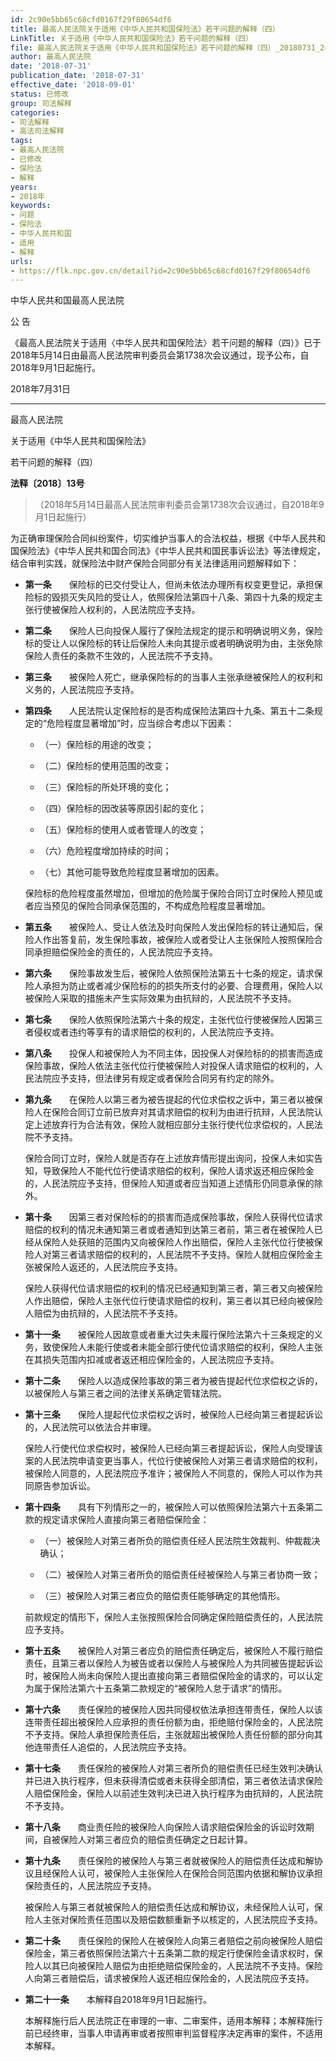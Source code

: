 ```yaml
---
id: 2c90e5bb65c68cfd0167f29f80654df6
title: 最高人民法院关于适用《中华人民共和国保险法》若干问题的解释（四）
LinkTitle: 关于适用《中华人民共和国保险法》若干问题的解释（四）
file: 最高人民法院关于适用《中华人民共和国保险法》若干问题的解释（四）_20180731_2c90e5bb65c68cfd0167f29f80654df6.docx
author: 最高人民法院
date: '2018-07-31'
publication_date: '2018-07-31'
effective_date: '2018-09-01'
status: 已修改
group: 司法解释
categories:
- 司法解释
- 高法司法解释
tags:
- 最高人民法院
- 已修改
- 保险法
- 解释
years:
- 2018年
keywords:
- 问题
- 保险法
- 中华人民共和国
- 适用
- 解释
urls:
- https://flk.npc.gov.cn/detail?id=2c90e5bb65c68cfd0167f29f80654df6
---
```


中华人民共和国最高人民法院

公 告

《最高人民法院关于适用〈中华人民共和国保险法〉若干问题的解释（四）》已于2018年5月14日由最高人民法院审判委员会第1738次会议通过，现予公布，自2018年9月1日起施行。

2018年7月31日

---

最高人民法院

关于适用《中华人民共和国保险法》

若干问题的解释（四）

**法释〔2018〕13号**

> （2018年5月14日最高人民法院审判委员会第1738次会议通过，自2018年9月1日起施行）

为正确审理保险合同纠纷案件，切实维护当事人的合法权益，根据《中华人民共和国保险法》《中华人民共和国合同法》《中华人民共和国民事诉讼法》等法律规定，结合审判实践，就保险法中财产保险合同部分有关法律适用问题解释如下：

- **第一条**　　保险标的已交付受让人，但尚未依法办理所有权变更登记，承担保险标的毁损灭失风险的受让人，依照保险法第四十八条、第四十九条的规定主张行使被保险人权利的，人民法院应予支持。

- **第二条**　　保险人已向投保人履行了保险法规定的提示和明确说明义务，保险标的受让人以保险标的转让后保险人未向其提示或者明确说明为由，主张免除保险人责任的条款不生效的，人民法院不予支持。

- **第三条**　　被保险人死亡，继承保险标的的当事人主张承继被保险人的权利和义务的，人民法院应予支持。

- **第四条**　　人民法院认定保险标的是否构成保险法第四十九条、第五十二条规定的“危险程度显著增加”时，应当综合考虑以下因素：

  - （一）保险标的用途的改变；

  - （二）保险标的使用范围的改变；

  - （三）保险标的所处环境的变化；

  - （四）保险标的因改装等原因引起的变化；

  - （五）保险标的使用人或者管理人的改变；

  - （六）危险程度增加持续的时间；

  - （七）其他可能导致危险程度显著增加的因素。

  保险标的危险程度虽然增加，但增加的危险属于保险合同订立时保险人预见或者应当预见的保险合同承保范围的，不构成危险程度显著增加。

- **第五条**　　被保险人、受让人依法及时向保险人发出保险标的转让通知后，保险人作出答复前，发生保险事故，被保险人或者受让人主张保险人按照保险合同承担赔偿保险金的责任的，人民法院应予支持。

- **第六条**　　保险事故发生后，被保险人依照保险法第五十七条的规定，请求保险人承担为防止或者减少保险标的的损失所支付的必要、合理费用，保险人以被保险人采取的措施未产生实际效果为由抗辩的，人民法院不予支持。

- **第七条**　　保险人依照保险法第六十条的规定，主张代位行使被保险人因第三者侵权或者违约等享有的请求赔偿的权利的，人民法院应予支持。

- **第八条**　　投保人和被保险人为不同主体，因投保人对保险标的的损害而造成保险事故，保险人依法主张代位行使被保险人对投保人请求赔偿的权利的，人民法院应予支持，但法律另有规定或者保险合同另有约定的除外。

- **第九条**　　在保险人以第三者为被告提起的代位求偿权之诉中，第三者以被保险人在保险合同订立前已放弃对其请求赔偿的权利为由进行抗辩，人民法院认定上述放弃行为合法有效，保险人就相应部分主张行使代位求偿权的，人民法院不予支持。

  保险合同订立时，保险人就是否存在上述放弃情形提出询问，投保人未如实告知，导致保险人不能代位行使请求赔偿的权利，保险人请求返还相应保险金的，人民法院应予支持，但保险人知道或者应当知道上述情形仍同意承保的除外。

- **第十条**　　因第三者对保险标的的损害而造成保险事故，保险人获得代位请求赔偿的权利的情况未通知第三者或者通知到达第三者前，第三者在被保险人已经从保险人处获赔的范围内又向被保险人作出赔偿，保险人主张代位行使被保险人对第三者请求赔偿的权利的，人民法院不予支持。保险人就相应保险金主张被保险人返还的，人民法院应予支持。

  保险人获得代位请求赔偿的权利的情况已经通知到第三者，第三者又向被保险人作出赔偿，保险人主张代位行使请求赔偿的权利，第三者以其已经向被保险人赔偿为由抗辩的，人民法院不予支持。

- **第十一条**　　被保险人因故意或者重大过失未履行保险法第六十三条规定的义务，致使保险人未能行使或者未能全部行使代位请求赔偿的权利，保险人主张在其损失范围内扣减或者返还相应保险金的，人民法院应予支持。

- **第十二条**　　保险人以造成保险事故的第三者为被告提起代位求偿权之诉的，以被保险人与第三者之间的法律关系确定管辖法院。

- **第十三条**　　保险人提起代位求偿权之诉时，被保险人已经向第三者提起诉讼的，人民法院可以依法合并审理。

  保险人行使代位求偿权时，被保险人已经向第三者提起诉讼，保险人向受理该案的人民法院申请变更当事人，代位行使被保险人对第三者请求赔偿的权利，被保险人同意的，人民法院应予准许；被保险人不同意的，保险人可以作为共同原告参加诉讼。

- **第十四条**　　具有下列情形之一的，被保险人可以依照保险法第六十五条第二款的规定请求保险人直接向第三者赔偿保险金：

  - （一）被保险人对第三者所负的赔偿责任经人民法院生效裁判、仲裁裁决确认；

  - （二）被保险人对第三者所负的赔偿责任经被保险人与第三者协商一致；

  - （三）被保险人对第三者应负的赔偿责任能够确定的其他情形。

  前款规定的情形下，保险人主张按照保险合同确定保险赔偿责任的，人民法院应予支持。

- **第十五条**　　被保险人对第三者应负的赔偿责任确定后，被保险人不履行赔偿责任，且第三者以保险人为被告或者以保险人与被保险人为共同被告提起诉讼时，被保险人尚未向保险人提出直接向第三者赔偿保险金的请求的，可以认定为属于保险法第六十五条第二款规定的“被保险人怠于请求”的情形。

- **第十六条**　　责任保险的被保险人因共同侵权依法承担连带责任，保险人以该连带责任超出被保险人应承担的责任份额为由，拒绝赔付保险金的，人民法院不予支持。保险人承担保险责任后，主张就超出被保险人责任份额的部分向其他连带责任人追偿的，人民法院应予支持。

- **第十七条**　　责任保险的被保险人对第三者所负的赔偿责任已经生效判决确认并已进入执行程序，但未获得清偿或者未获得全部清偿，第三者依法请求保险人赔偿保险金，保险人以前述生效判决已进入执行程序为由抗辩的，人民法院不予支持。

- **第十八条**　　商业责任险的被保险人向保险人请求赔偿保险金的诉讼时效期间，自被保险人对第三者应负的赔偿责任确定之日起计算。

- **第十九条**　　责任保险的被保险人与第三者就被保险人的赔偿责任达成和解协议且经保险人认可，被保险人主张保险人在保险合同范围内依据和解协议承担保险责任的，人民法院应予支持。

  被保险人与第三者就被保险人的赔偿责任达成和解协议，未经保险人认可，保险人主张对保险责任范围以及赔偿数额重新予以核定的，人民法院应予支持。

- **第二十条**　　责任保险的保险人在被保险人向第三者赔偿之前向被保险人赔偿保险金，第三者依照保险法第六十五条第二款的规定行使保险金请求权时，保险人以其已向被保险人赔偿为由拒绝赔偿保险金的，人民法院不予支持。保险人向第三者赔偿后，请求被保险人返还相应保险金的，人民法院应予支持。

- **第二十一条**　　本解释自2018年9月1日起施行。

  本解释施行后人民法院正在审理的一审、二审案件，适用本解释；本解释施行前已经终审，当事人申请再审或者按照审判监督程序决定再审的案件，不适用本解释。
